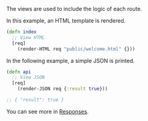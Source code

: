 The views are used to include the logic of each route.

In this example, an HTML template is rendered.

``` clojure
(defn index
  ;; View HTML
  [req]
    (render-HTML req "public/welcome.html" {}))
```

In the following example, a simple JSON is printed.

``` clojure
(defn api
  ;; View JSON
  [req]
    (render-JSON req {:result true}))

;; { "result": true }
```

You can see more in [Responses](#responses).

